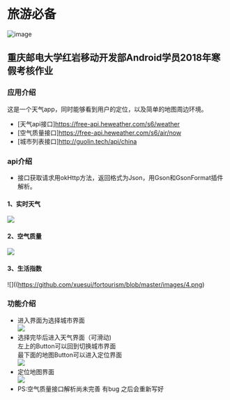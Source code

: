 # 旅游必备
![image](https://github.com/xuesui/fortourism/raw/master/images/logo.jpg)
## 重庆邮电大学红岩移动开发部Android学员2018年寒假考核作业
### 应用介绍
这是一个天气app，同时能够看到用户的定位，以及简单的地图周边环境。  
* [天气api接口]https://free-api.heweather.com/s6/weather  
* [空气质量接口]https://free-api.heweather.com/s6/air/now  
* [城市列表接口]http://guolin.tech/api/china    
### api介绍  
* 接口获取请求用okHttp方法，返回格式为Json，用Gson和GsonFormat插件解析。
#### 1、实时天气
![](https://github.com/xuesui/fortourism/blob/master/images/1.png)
#### 2、空气质量
![](https://github.com/xuesui/fortourism/blob/master/images/3.png)
#### 3、生活指数
![]((https://github.com/xuesui/fortourism/blob/master/images/4.png)
### 功能介绍
* 进入界面为选择城市界面    
![](https://github.com/xuesui/fortourism/blob/master/images/imagesScreenshot_20190301-174853.jpg)  
* 选择完毕后进入天气界面（可滑动)     
左上的Button可以回到切换城市界面   
最下面的地图Button可以进入定位界面  
![](https://github.com/xuesui/fortourism/blob/master/images/imagesScreenshot_20190301-174826.jpg) 
* 定位地图界面  
![](https://github.com/xuesui/fortourism/blob/master/images/imagesScreenshot_20190301-174844.jpg)
* PS:空气质量接口解析尚未完善 有bug 之后会重新写好
